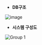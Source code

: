 * **DB구조**
  
![image](https://github.com/soo5o/Allyak/assets/90204622/31bfa020-7199-4c9f-a9fe-4f09af0e8e4f)

* **시스템 구성도**
  
![Group 1](https://github.com/soo5o/Allyak/assets/90204622/75294b45-d005-42ee-841c-3829e963679e)
